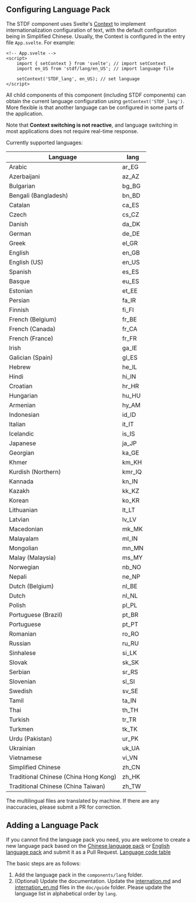 ## Configuring Language Pack

The STDF component uses Svelte's [Context](https://svelte.dev/docs#run-time-svelte-setcontext) to implement internationalization configuration of text, with the default configuration being in Simplified Chinese. Usually, the Context is configured in the entry file `App.svelte`. For example:

```svelte
<!-- App.svelte -->
<script>
    import { setContext } from 'svelte'; // import setContext
    import en_US from 'stdf/lang/en_US'; // import language file

    setContext('STDF_lang', en_US); // set language
</script>
```

All child components of this component (including STDF components) can obtain the current language configuration using `getContext('STDF_lang')`. More flexible is that another language can be configured in some parts of the application.

Note that **Context switching is not reactive**, and language switching in most applications does not require real-time response.

Currently supported languages:

| Language                              | lang   |
| ------------------------------------- | ------ |
| Arabic                                | ar_EG  |
| Azerbaijani                           | az_AZ  |
| Bulgarian                             | bg_BG  |
| Bengali (Bangladesh)                  | bn_BD  |
| Catalan                               | ca_ES  |
| Czech                                 | cs_CZ  |
| Danish                                | da_DK  |
| German                                | de_DE  |
| Greek                                 | el_GR  |
| English                               | en_GB  |
| English (US)                          | en_US  |
| Spanish                               | es_ES  |
| Basque                                | eu_ES  |
| Estonian                              | et_EE  |
| Persian                               | fa_IR  |
| Finnish                               | fi_FI  |
| French (Belgium)                      | fr_BE  |
| French (Canada)                       | fr_CA  |
| French (France)                       | fr_FR  |
| Irish                                 | ga_IE  |
| Galician (Spain)                      | gl_ES  |
| Hebrew                                | he_IL  |
| Hindi                                 | hi_IN  |
| Croatian                              | hr_HR  |
| Hungarian                             | hu_HU  |
| Armenian                              | hy_AM  |
| Indonesian                            | id_ID  |
| Italian                               | it_IT  |
| Icelandic                             | is_IS  |
| Japanese                              | ja_JP  |
| Georgian                              | ka_GE  |
| Khmer                                 | km_KH  |
| Kurdish (Northern)                    | kmr_IQ |
| Kannada                               | kn_IN  |
| Kazakh                                | kk_KZ  |
| Korean                                | ko_KR  |
| Lithuanian                            | lt_LT  |
| Latvian                               | lv_LV  |
| Macedonian                            | mk_MK  |
| Malayalam                             | ml_IN  |
| Mongolian                             | mn_MN  |
| Malay (Malaysia)                      | ms_MY  |
| Norwegian                             | nb_NO  |
| Nepali                                | ne_NP  |
| Dutch (Belgium)                       | nl_BE  |
| Dutch                                 | nl_NL  |
| Polish                                | pl_PL  |
| Portuguese (Brazil)                   | pt_BR  |
| Portuguese                            | pt_PT  |
| Romanian                              | ro_RO  |
| Russian                               | ru_RU  |
| Sinhalese                             | si_LK  |
| Slovak                                | sk_SK  |
| Serbian                               | sr_RS  |
| Slovenian                             | sl_SI  |
| Swedish                               | sv_SE  |
| Tamil                                 | ta_IN  |
| Thai                                  | th_TH  |
| Turkish                               | tr_TR  |
| Turkmen                               | tk_TK  |
| Urdu (Pakistan)                       | ur_PK  |
| Ukrainian                             | uk_UA  |
| Vietnamese                            | vi_VN  |
| Simplified Chinese                    | zh_CN  |
| Traditional Chinese (China Hong Kong) | zh_HK  |
| Traditional Chinese (China Taiwan)    | zh_TW  |

The multilingual files are translated by machine. If there are any inaccuracies, please submit a PR for correction.

## Adding a Language Pack

If you cannot find the language pack you need, you are welcome to create a new language pack based on the [Chinese language pack](https://github.com/dufu1991/stdf/blob/main/components/lang/zh_CN.js) or [English language pack](https://github.com/dufu1991/stdf/blob/main/components/lang/en_US.js) and submit it as a Pull Request. [Language code table](http://www.lingoes.net/en/translator/langcode.htm)

The basic steps are as follows:

1. Add the language pack in the `components/lang` folder.
2. (Optional) Update the documentation. Update the [internation.md](https://github.com/dufu1991/stdf/edit/main/doc/guide/internation.md) and [internation_en.md](https://github.com/dufu1991/stdf/edit/main/doc/guide/internation_en.md) files in the `doc/guide` folder. Please update the language list in alphabetical order by `lang`.
